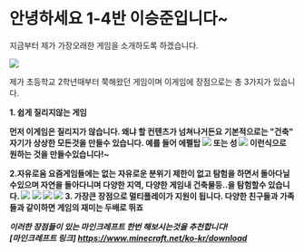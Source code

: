 # 안녕하세요 1-4반 이승준입니다~
지금부터 제가 가장오래한 게임을 소개하도록 하겠습니다.

<img
src="https://w.namu.la/s/f61be87ec01f578535cafb1c4389b82e9143cc722d51dcaafc8da508a3dae1a84a859f6a09fa4f4e64ba7c1398632956fb6e164e0668864ef564dbe24d5af6848bd8a15de8e578bff5285c704b67423e5802fad8ad77153180895819442517ed726a6593e6a60935dcef5eee9406e2f4"/>


제가 초등학교 2학년때부터 쭉해왔던 게임이며 이게임에 장점으로는 총 3가지가 있습니다.

<strong>1. 쉽게 질리지않는 게임

먼저 이게임은 질리지가 않습니다. 왜냐 할 컨텐츠가 넘쳐나거든요 기본적으로는 "건축" 자기가 상상한 모든것을 만들수 있습니다. 예를 들어 에펠탑
<img
src="https://search.pstatic.net/common/?src=http%3A%2F%2Fblogfiles.naver.net%2F20150123_141%2Fbpp011010_1422011992918MaH9P_PNG%2Fworld5-17.png&type=sc960_832"/>
또는 성
<img
src="https://search.pstatic.net/common/?src=http%3A%2F%2Fcafefiles.naver.net%2F20140506_268%2Fwoohyuk2003_1399331611072KaUla_PNG%2F%25B0%25DC%25BF%25EF%25BF%25D5%25B1%25B9-143.png&type=sc960_832">
이런식으로 원하는 것을 만들수있습니다!~

2.자유로움
요즘게임들에는 없는 자유로운 분위기 제한이 없고 탐험을 하면서 돌아다닐수있으며 자연을 돌아다니며 다양한 지역, 다양한 게임내 건축물등..을 탐험할수 있습니다.
<img
src="https://search.pstatic.net/common/?src=http%3A%2F%2Fblogfiles.naver.net%2F20140209_103%2Fqusdydcks15_1391928557557QgQFa_PNG%2F2013-09-29_10.19.37.png&type=sc960_832">
<img
src="https://search.pstatic.net/common/?src=http%3A%2F%2Fblogfiles.naver.net%2F20150207_177%2Fcats722_1423270314845XQrCI_JPEG%2FZEMZqRg.jpg&type=sc960_832">
<img
src="https://search.pstatic.net/common/?src=http%3A%2F%2Fblogfiles.naver.net%2F20140320_188%2Fqwer6604_1395324339734ovcC9_PNG%2F2014-03-20_21.56.40.png&type=sc960_832">
<img
src="https://search.pstatic.net/common/?src=http%3A%2F%2Fblogfiles.naver.net%2FMjAxNzA1MTJfMjg1%2FMDAxNDk0NjAxMTAzNDUy.njXC2I8bCn6EEqgGXrcCCr-dudq9dGGBFC3ahQj0_Awg.nSlJ7VMqzj3CxwQdvkZyU0lfxvMbzK0do0hL1VZQ2U4g.PNG.kangk3239%2F%25C1%25A4%25B1%25DB%25BC%25B6.png&type=sc960_832">
3. 가장큰 장점으로 멀티플레이가 지원이 됩니다.
다양한 친구들과 가족들과 같이하면 게임의 재미는 두배로 뛰죠

<em>이러한 장점들이 있는 마인크레프트 한번 해보시는것을 추천합니다!  
[마인크레프트 링크] <https://www.minecraft.net/ko-kr/download>
